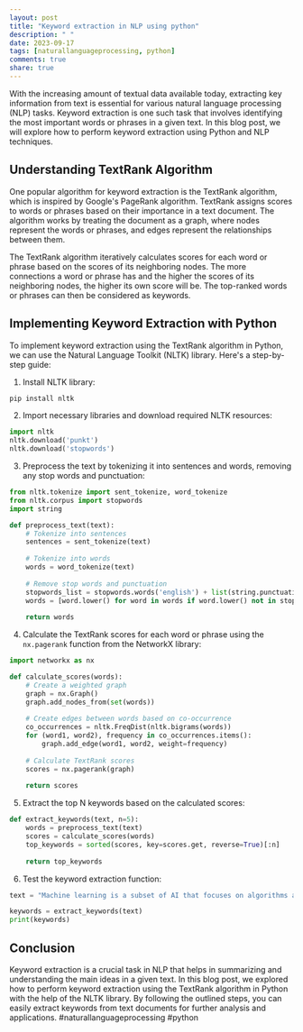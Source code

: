 ```yaml
---
layout: post
title: "Keyword extraction in NLP using python"
description: " "
date: 2023-09-17
tags: [naturallanguageprocessing, python]
comments: true
share: true
---
```


With the increasing amount of textual data available today, extracting key information from text is essential for various natural language processing (NLP) tasks. Keyword extraction is one such task that involves identifying the most important words or phrases in a given text. In this blog post, we will explore how to perform keyword extraction using Python and NLP techniques.

## Understanding TextRank Algorithm

One popular algorithm for keyword extraction is the TextRank algorithm, which is inspired by Google's PageRank algorithm. TextRank assigns scores to words or phrases based on their importance in a text document. The algorithm works by treating the document as a graph, where nodes represent the words or phrases, and edges represent the relationships between them.

The TextRank algorithm iteratively calculates scores for each word or phrase based on the scores of its neighboring nodes. The more connections a word or phrase has and the higher the scores of its neighboring nodes, the higher its own score will be. The top-ranked words or phrases can then be considered as keywords.

## Implementing Keyword Extraction with Python

To implement keyword extraction using the TextRank algorithm in Python, we can use the Natural Language Toolkit (NLTK) library. Here's a step-by-step guide:

1. Install NLTK library:
```python
pip install nltk
```

2. Import necessary libraries and download required NLTK resources:
```python
import nltk
nltk.download('punkt')
nltk.download('stopwords')
```
3. Preprocess the text by tokenizing it into sentences and words, removing any stop words and punctuation:
```python
from nltk.tokenize import sent_tokenize, word_tokenize
from nltk.corpus import stopwords
import string

def preprocess_text(text):
    # Tokenize into sentences
    sentences = sent_tokenize(text)
    
    # Tokenize into words
    words = word_tokenize(text)
    
    # Remove stop words and punctuation
    stopwords_list = stopwords.words('english') + list(string.punctuation)
    words = [word.lower() for word in words if word.lower() not in stopwords_list]
    
    return words
```
4. Calculate the TextRank scores for each word or phrase using the `nx.pagerank` function from the NetworkX library:
```python
import networkx as nx

def calculate_scores(words):
    # Create a weighted graph
    graph = nx.Graph()
    graph.add_nodes_from(set(words))
    
    # Create edges between words based on co-occurrence
    co_occurrences = nltk.FreqDist(nltk.bigrams(words))
    for (word1, word2), frequency in co_occurrences.items():
        graph.add_edge(word1, word2, weight=frequency)
    
    # Calculate TextRank scores
    scores = nx.pagerank(graph)
    
    return scores
```
5. Extract the top N keywords based on the calculated scores:
```python
def extract_keywords(text, n=5):
    words = preprocess_text(text)
    scores = calculate_scores(words)
    top_keywords = sorted(scores, key=scores.get, reverse=True)[:n]
    
    return top_keywords
```
6. Test the keyword extraction function:
```python
text = "Machine learning is a subset of AI that focuses on algorithms and statistical models to perform tasks without explicit instructions. It is widely used in various fields such as image recognition, natural language processing, and predictive analytics."

keywords = extract_keywords(text)
print(keywords)
```

## Conclusion

Keyword extraction is a crucial task in NLP that helps in summarizing and understanding the main ideas in a given text. In this blog post, we explored how to perform keyword extraction using the TextRank algorithm in Python with the help of the NLTK library. By following the outlined steps, you can easily extract keywords from text documents for further analysis and applications. #naturallanguageprocessing #python